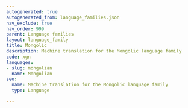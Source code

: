 ```yaml
---
autogenerated: true
autogenerated_from: language_families.json
nav_exclude: true
nav_order: 999
parent: Language families
layout: language_family
title: Mongolic
description: Machine translation for the Mongolic language family
code: xgn
languages:
- slug: mongolian
  name: Mongolian
seo:
  name: Machine translation for the Mongolic language family
  type: Language

---
```


